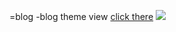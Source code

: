=blog
-blog theme view [click there](http://syshaw.tk)
![](https://github.com/syshaw/blog/tree/master/src/img/ioc.jpg)
